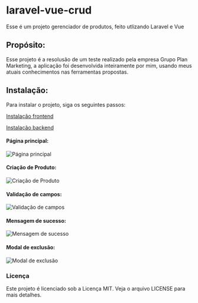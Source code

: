 # laravel-vue-crud
Esse é um projeto gerenciador de produtos, feito utlizando Laravel e Vue

## Propósito:
Esse projeto é a resolusão de um teste realizado pela empresa Grupo Plan Marketing, a aplicação foi desenvolvida inteiramente por mim, usando meus atuais conhecimentos nas ferramentas propostas.

## Instalação:
Para instalar o projeto, siga os seguintes passos:

[Instalação frontend](frontend/README.md)

[Instalação backend](backend/README.md)

#### Página principal:
![Página principal](https://user-images.githubusercontent.com/49663146/246689100-0dba17dd-62f7-40cf-abd7-24f8a4bc7a72.png)

#### Criação de Produto:
![Criação de Produto](https://user-images.githubusercontent.com/49663146/246686473-ff261e7c-1235-48a3-9fc5-38c8ae5668b6.png)

#### Validação de campos:
![Validação de campos](https://user-images.githubusercontent.com/49663146/246686499-d9ac2738-f9be-4601-82c5-e3c079f8f911.png)

#### Mensagem de sucesso:
![Mensagem de sucesso](https://user-images.githubusercontent.com/49663146/246686643-e1e6fd43-069a-403e-a012-be558a12ff95.png)

#### Modal de exclusão:
![Modal de exclusão](https://user-images.githubusercontent.com/49663146/246686661-9d442249-fec6-4abc-b647-0087f39a698c.png)

### Licença
Este projeto é licenciado sob a Licença MIT. Veja o arquivo LICENSE para mais detalhes.
